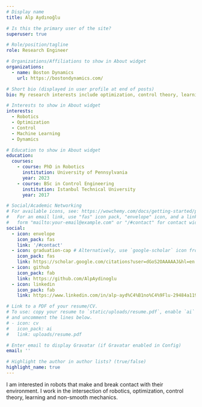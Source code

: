 ```yaml
---
# Display name
title: Alp Aydınoğlu

# Is this the primary user of the site?
superuser: true

# Role/position/tagline
role: Research Engineer

# Organizations/Affiliations to show in About widget
organizations:
  - name: Boston Dynamics
    url: https://bostondynamics.com/

# Short bio (displayed in user profile at end of posts)
bio: My research interests include optimization, control theory, learning and mechanics (particularly non-smooth mechanics).

# Interests to show in About widget
interests:
  - Robotics
  - Optimization
  - Control
  - Machine Learning
  - Dynamics

# Education to show in About widget
education:
  courses:
    - course: PhD in Robotics
      institution: University of Pennsylvania
      year: 2023
    - course: BSc in Control Engineering
      institution: Istanbul Technical University
      year: 2017

# Social/Academic Networking
# For available icons, see: https://wowchemy.com/docs/getting-started/page-builder/#icons
#   For an email link, use "fas" icon pack, "envelope" icon, and a link in the
#   form "mailto:your-email@example.com" or "/#contact" for contact widget.
social:
  - icon: envelope
    icon_pack: fas
    link: '/#contact'
  - icon: graduation-cap # Alternatively, use `google-scholar` icon from `ai` icon pack
    icon_pack: fas
    link: https://scholar.google.com/citations?user=dGoS2OAAAAAJ&hl=en
  - icon: github
    icon_pack: fab
    link: https://github.com/AlpAydinoglu
  - icon: linkedin
    icon_pack: fab
    link: https://www.linkedin.com/in/alp-ayd%C4%B1no%C4%9Flu-29484a119/

# Link to a PDF of your resume/CV.
# To use: copy your resume to `static/uploads/resume.pdf`, enable `ai` icons in `params.toml`,
# and uncomment the lines below.
# - icon: cv
#   icon_pack: ai
#   link: uploads/resume.pdf

# Enter email to display Gravatar (if Gravatar enabled in Config)
email: ''

# Highlight the author in author lists? (true/false)
highlight_name: true
---
```


I am interested in robots that make and break contact with their environment. I work in the intersection of robotics, optimization, control theory, learning and non-smooth mechanics.
